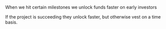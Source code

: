 When we hit certain milestones we unlock funds faster on early investors

If the project is succeeding they unlock faster, but otherwise vest on a time basis.
